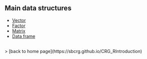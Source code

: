 <h2>Main data structures</h2>

+ [Vector](https://sbcrg.github.io/CRG_RIntroduction/vector)
+ [Factor](https://sbcrg.github.io/CRG_RIntroduction/factor)
+ [Matrix](https://sbcrg.github.io/CRG_RIntroduction/matrix)
+ [Data frame](https://sbcrg.github.io/CRG_RIntroduction/dataframe)
<br>
> [back to home page](https://sbcrg.github.io/CRG_RIntroduction)

